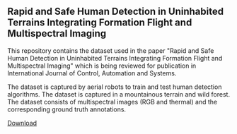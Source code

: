 ## Rapid and Safe Human Detection in Uninhabited Terrains Integrating Formation Flight and Multispectral Imaging

This repository contains the dataset used in the paper "Rapid and Safe Human Detection in Uninhabited Terrains Integrating Formation Flight and Multispectral Imaging" which is being reviewed for publication in International Journal of Control, Automation and Systems.

The dataset is captured by aerial robots to train and test human detection algorithms. The dataset is captured in a mountainous terrain and wild forest. The dataset consists of multispectral images (RGB and thermal) and the corresponding ground truth annotations. 

[Download](https://drive.google.com/file/d/1-d_0z-cx3gS_vBKKesW4Hr9P0T7J-ALf/view?usp=sharing)

